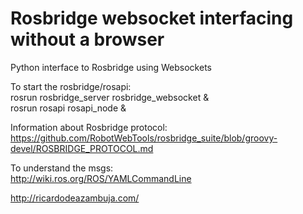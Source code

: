 # Rosbridge websocket interfacing without a browser
Python interface to Rosbridge using Websockets  

To start the rosbridge/rosapi:  
  rosrun rosbridge_server rosbridge_websocket &  
  rosrun rosapi rosapi_node &  
  
Information about Rosbridge protocol:  
https://github.com/RobotWebTools/rosbridge_suite/blob/groovy-devel/ROSBRIDGE_PROTOCOL.md  

To understand the msgs:  
http://wiki.ros.org/ROS/YAMLCommandLine  


http://ricardodeazambuja.com/

